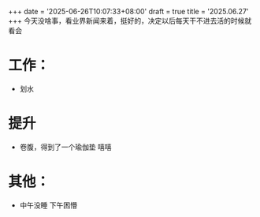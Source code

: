 +++
date = '2025-06-26T10:07:33+08:00'
draft = true
title = '2025.06.27'
+++
今天没啥事，看业界新闻来着，挺好的，决定以后每天干不进去活的时候就看会


<!--more-->
# 工作：
- 划水
  
# 提升
- 卷腹，得到了一个瑜伽垫 嘻嘻

# 其他：
- 中午没睡 下午困懵

